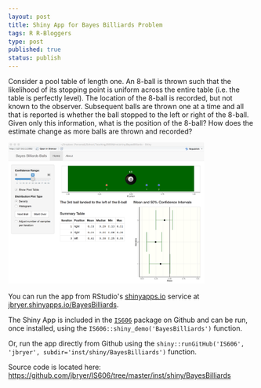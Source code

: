 ```yaml
---
layout: post
title: Shiny App for Bayes Billiards Problem
tags: R R-Bloggers
type: post
published: true
status: publish
---
```


Consider a pool table of length one. An 8-ball is thrown such that the likelihood of its stopping point is uniform across the entire table (i.e. the table is perfectly level). The location of the 8-ball is recorded, but not known to the observer. Subsequent balls are thrown one at a time and all that is reported is whether the ball stopped to the left or right of the 8-ball. Given only this information, what is the position of the 8-ball? How does the estimate change as more balls are thrown and recorded?

<img src='/images/BayesBilliardsShiny.png' alt='Bayes Billiards Shiny App Screenshot' width='400' />

You can run the app from RStudio's [shinyapps.io](https://jbryer.shinyapps.io/BayesBilliards/) service at [jbryer.shinyapps.io/BayesBilliards](https://jbryer.shinyapps.io/BayesBilliards).

The Shiny App is included in the [`IS606`](https://github.com/jbryer/IS606) package on Github and can be run, once installed, using the `IS606::shiny_demo('BayesBilliards')` function.

Or, run the app directly from Github using the `shiny::runGitHub('IS606', 'jbryer', subdir='inst/shiny/BayesBilliards')` function.

Source code is located here: https://github.com/jbryer/IS606/tree/master/inst/shiny/BayesBilliards

